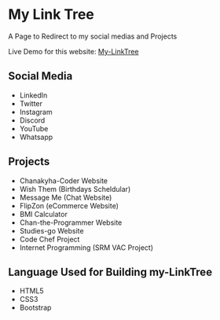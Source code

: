 # My Link Tree

A Page to Redirect to my social medias and Projects

Live Demo for this website: [My-LinkTree](https://chanakyha.github.io/my-linktree/)

## Social Media

- LinkedIn
- Twitter
- Instagram
- Discord
- YouTube
- Whatsapp

## Projects

- Chanakyha-Coder Website
- Wish Them (Birthdays Scheldular)
- Message Me (Chat Website)
- FlipZon (eCommerce Website)
- BMI Calculator
- Chan-the-Programmer Website
- Studies-go Website
- Code Chef Project
- Internet Programming (SRM VAC Project)

## Language Used for Building my-LinkTree

- HTML5
- CSS3
- Bootstrap
